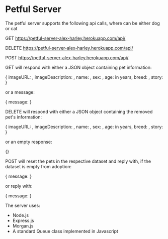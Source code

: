 # Petful Server

The petful server supports the following api calls, where <pet> can be either dog or cat

GET https://petful-server-alex-harley.herokuapp.com/api/<pet>

DELETE https://petful-server-alex-harley.herokuapp.com/api/<pet>

POST https://petful-server-alex-harley.herokuapp.com/api/<pet>

GET will respond with either a JSON object containing pet information:

{
  imageURL: <string>, 
  imageDescription: <string>,
  name: <string>,
  sex: <string>,
  age: <num> in years,
  breed: <string>,
  story: <string>
}

or a message:

{
	message: <string>
}

DELETE will respond with either a JSON object containing the removed pet's information:

{
  imageURL: <string>, 
  imageDescription: <string>,
  name: <string>,
  sex: <string>,
  age: <num> in years,
  breed: <string>,
  story: <string>
}

or an empty response:

{}

POST will reset the pets in the respective dataset and reply with, if the dataset is empty from adoption:

{
	message: <string>
}

or reply with:

{
	message: <string>
}


The server uses:

* Node.js
* Express.js
* Morgan.js
* A standard Queue class implemented in Javascript